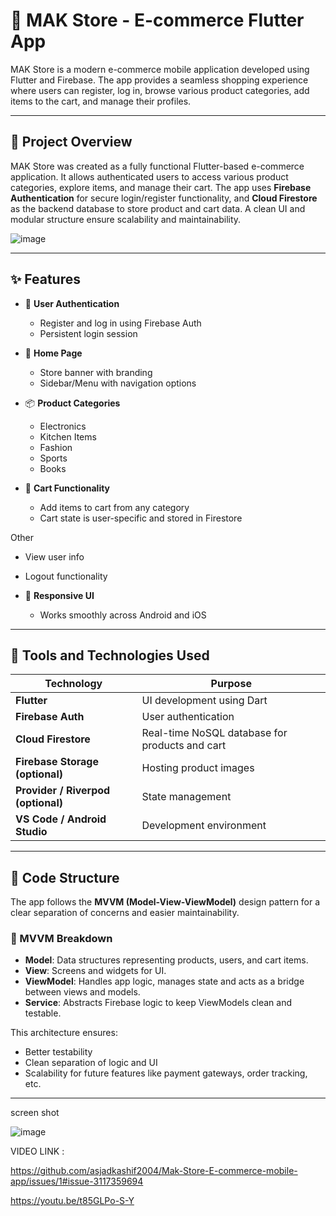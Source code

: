 # 🛒 MAK Store - E-commerce Flutter App

MAK Store is a modern e-commerce mobile application developed using Flutter and Firebase. The app provides a seamless shopping experience where users can register, log in, browse various product categories, add items to the cart, and manage their profiles.

---

## 📌 Project Overview

MAK Store was created as a fully functional Flutter-based e-commerce application. It allows authenticated users to access various product categories, explore items, and manage their cart. The app uses **Firebase Authentication** for secure login/register functionality, and **Cloud Firestore** as the backend database to store product and cart data. A clean UI and modular structure ensure scalability and maintainability.






![image](https://github.com/user-attachments/assets/2ef41525-90d7-4002-9f80-6e10f23aa475)






---

## ✨ Features

- 🔐 **User Authentication**
  - Register and log in using Firebase Auth
  - Persistent login session

- 🏬 **Home Page**
  - Store banner with branding
  - Sidebar/Menu with navigation options

- 📦 **Product Categories**
  - Electronics
  - Kitchen Items
  - Fashion
  - Sports
  - Books

- 🛒 **Cart Functionality**
  - Add items to cart from any category
  - Cart state is user-specific and stored in Firestore


Other
  - View user info
  - Logout functionality

- 📱 **Responsive UI**
  - Works smoothly across Android and iOS

---

## 🧰 Tools and Technologies Used

| Technology      | Purpose                                |
|-----------------|----------------------------------------|
| **Flutter**     | UI development using Dart              |
| **Firebase Auth** | User authentication                   |
| **Cloud Firestore** | Real-time NoSQL database for products and cart |
| **Firebase Storage (optional)** | Hosting product images |
| **Provider / Riverpod (optional)** | State management     |
| **VS Code / Android Studio** | Development environment    |

---

## 🧱 Code Structure

The app follows the **MVVM (Model-View-ViewModel)** design pattern for a clear separation of concerns and easier maintainability.

### 🧠 MVVM Breakdown

- **Model**: Data structures representing products, users, and cart items.
- **View**: Screens and widgets for UI.
- **ViewModel**: Handles app logic, manages state and acts as a bridge between views and models.
- **Service**: Abstracts Firebase logic to keep ViewModels clean and testable.

This architecture ensures:
- Better testability
- Clean separation of logic and UI
- Scalability for future features like payment gateways, order tracking, etc.

---

screen shot



![image](https://github.com/user-attachments/assets/9ac49822-f5ab-485e-a741-fdf0e0e26545)


VIDEO LINK :


https://github.com/asjadkashif2004/Mak-Store-E-commerce-mobile-app/issues/1#issue-3117359694


https://youtu.be/t85GLPo-S-Y





